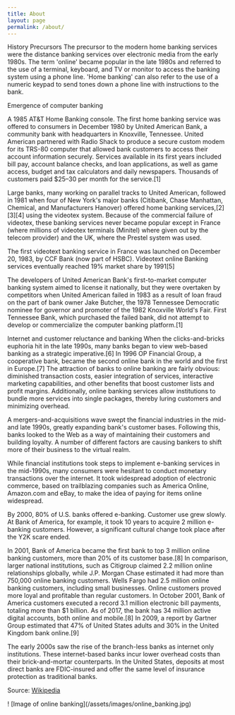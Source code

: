 ```yaml
---
title: About
layout: page
permalink: /about/
---
```

<div class="content-left" markdown="1">

History
Precursors
The precursor to the modern home banking services were the distance banking services over electronic media from the early 1980s. The term 'online' became popular in the late 1980s and referred to the use of a terminal, keyboard, and TV or monitor to access the banking system using a phone line. 'Home banking' can also refer to the use of a numeric keypad to send tones down a phone line with instructions to the bank.

Emergence of computer banking

A 1985 AT&T Home Banking console.
The first home banking service was offered to consumers in December 1980 by United American Bank, a community bank with headquarters in Knoxville, Tennessee. United American partnered with Radio Shack to produce a secure custom modem for its TRS-80 computer that allowed bank customers to access their account information securely. Services available in its first years included bill pay, account balance checks, and loan applications, as well as game access, budget and tax calculators and daily newspapers. Thousands of customers paid $25–30 per month for the service.[1]

Large banks, many working on parallel tracks to United American, followed in 1981 when four of New York's major banks (Citibank, Chase Manhattan, Chemical, and Manufacturers Hanover) offered home banking services,[2][3][4] using the videotex system. Because of the commercial failure of videotex, these banking services never became popular except in France (where millions of videotex terminals (Minitel) where given out by the telecom provider) and the UK, where the Prestel system was used.

The first videotext banking service in France was launched on December 20, 1983, by CCF Bank (now part of HSBC). Videotext online Banking services eventually reached 19% market share by 1991[5]

The developers of United American Bank's first-to-market computer banking system aimed to license it nationally, but they were overtaken by competitors when United American failed in 1983 as a result of loan fraud on the part of bank owner Jake Butcher, the 1978 Tennessee Democratic nominee for governor and promoter of the 1982 Knoxville World's Fair. First Tennessee Bank, which purchased the failed bank, did not attempt to develop or commercialize the computer banking platform.[1]

Internet and customer reluctance and banking
When the clicks-and-bricks euphoria hit in the late 1990s, many banks began to view web-based banking as a strategic imperative.[6] In 1996 OP Financial Group, a cooperative bank, became the second online bank in the world and the first in Europe.[7] The attraction of banks to online banking are fairly obvious: diminished transaction costs, easier integration of services, interactive marketing capabilities, and other benefits that boost customer lists and profit margins. Additionally, online banking services allow institutions to bundle more services into single packages, thereby luring customers and minimizing overhead.

A mergers-and-acquisitions wave swept the financial industries in the mid- and late 1990s, greatly expanding bank's customer bases. Following this, banks looked to the Web as a way of maintaining their customers and building loyalty. A number of different factors are causing bankers to shift more of their business to the virtual realm.

While financial institutions took steps to implement e-banking services in the mid-1990s, many consumers were hesitant to conduct monetary transactions over the internet. It took widespread adoption of electronic commerce, based on trailblazing companies such as America Online, Amazon.com and eBay, to make the idea of paying for items online widespread.

By 2000, 80% of U.S. banks offered e-banking. Customer use grew slowly. At Bank of America, for example, it took 10 years to acquire 2 million e-banking customers. However, a significant cultural change took place after the Y2K scare ended.

In 2001, Bank of America became the first bank to top 3 million online banking customers, more than 20% of its customer base.[8] In comparison, larger national institutions, such as Citigroup claimed 2.2 million online relationships globally, while J.P. Morgan Chase estimated it had more than 750,000 online banking customers. Wells Fargo had 2.5 million online banking customers, including small businesses. Online customers proved more loyal and profitable than regular customers. In October 2001, Bank of America customers executed a record 3.1 million electronic bill payments, totaling more than $1 billion. As of 2017, the bank has 34 million active digital accounts, both online and mobile.[8] In 2009, a report by Gartner Group estimated that 47% of United States adults and 30% in the United Kingdom bank online.[9]

The early 2000s saw the rise of the branch-less banks as internet only institutions. These internet-based banks incur lower overhead costs than their brick-and-mortar counterparts. In the United States, deposits at most direct banks are FDIC-insured and offer the same level of insurance protection as traditional banks.

Source: [Wikipedia](https://en.wikipedia.org/wiki/Online_banking)
</div>
<div class="img-right" markdown="1">
! [Image of online banking](/assets/images/online_banking.jpg)
</div>
